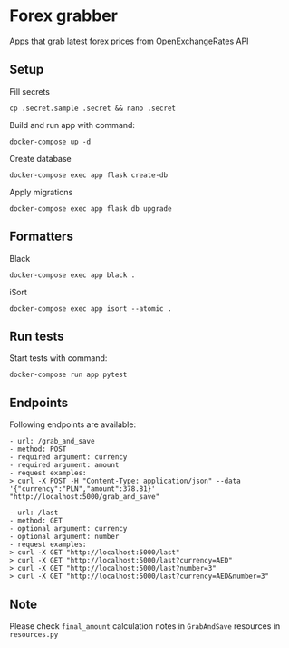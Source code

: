 # Forex grabber

Apps that grab latest forex prices from OpenExchangeRates API

## Setup

Fill secrets
```
cp .secret.sample .secret && nano .secret
```

Build and run app with command:
```
docker-compose up -d
```

Create database
```
docker-compose exec app flask create-db
```

Apply migrations
```
docker-compose exec app flask db upgrade
```

## Formatters

Black
```
docker-compose exec app black .
```

iSort
```
docker-compose exec app isort --atomic .
```

## Run tests

Start tests with command:
```
docker-compose run app pytest
```

## Endpoints

Following endpoints are available:

```
- url: /grab_and_save
- method: POST
- required argument: currency
- required argument: amount
- request examples:
> curl -X POST -H "Content-Type: application/json" --data '{"currency":"PLN","amount":378.81}' "http://localhost:5000/grab_and_save"
```

```
- url: /last
- method: GET
- optional argument: currency
- optional argument: number
- request examples:
> curl -X GET "http://localhost:5000/last"
> curl -X GET "http://localhost:5000/last?currency=AED"
> curl -X GET "http://localhost:5000/last?number=3"
> curl -X GET "http://localhost:5000/last?currency=AED&number=3"
```

## Note

Please check `final_amount` calculation notes in `GrabAndSave` resources in `resources.py`

